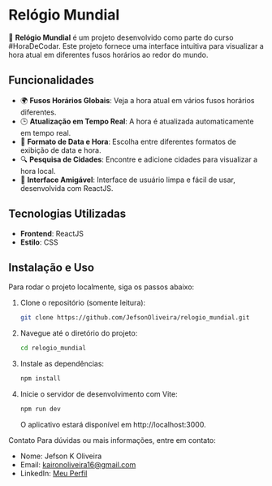 # Relógio Mundial

🚀 **Relógio Mundial** é um projeto desenvolvido como parte do curso #HoraDeCodar. Este projeto fornece uma interface intuitiva para visualizar a hora atual em diferentes fusos horários ao redor do mundo.

## Funcionalidades

- 🌍 **Fusos Horários Globais**: Veja a hora atual em vários fusos horários diferentes.
- 🕒 **Atualização em Tempo Real**: A hora é atualizada automaticamente em tempo real.
- 📅 **Formato de Data e Hora**: Escolha entre diferentes formatos de exibição de data e hora.
- 🔍 **Pesquisa de Cidades**: Encontre e adicione cidades para visualizar a hora local.
- 🎨 **Interface Amigável**: Interface de usuário limpa e fácil de usar, desenvolvida com ReactJS.

## Tecnologias Utilizadas

- **Frontend**: ReactJS
- **Estilo**: CSS

## Instalação e Uso

Para rodar o projeto localmente, siga os passos abaixo:

1. Clone o repositório (somente leitura):
   ```sh
   git clone https://github.com/JefsonOliveira/relogio_mundial.git
   ```
2. Navegue até o diretório do projeto:
   ```sh
   cd relogio_mundial
   ```
3. Instale as dependências:
   ```sh
   npm install
   ```
4. Inicie o servidor de desenvolvimento com Vite:
   ```sh
   npm run dev
   ```
   O aplicativo estará disponível em http://localhost:3000.

Contato
Para dúvidas ou mais informações, entre em contato:

- Nome: Jefson K Oliveira
- Email: kaironoliveira16@gmail.com
- LinkedIn: [Meu Perfil](https://www.linkedin.com/in/jefson-oliveira-a92a62206/)
